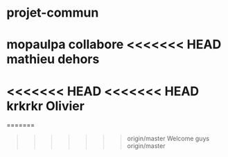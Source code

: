 # projet-commun

mopaulpa collabore
<<<<<<< HEAD
mathieu dehors
=======

<<<<<<< HEAD
<<<<<<< HEAD
krkrkr Olivier
=======
=======
>>>>>>> origin/master
Welcome guys
>>>>>>> origin/master
